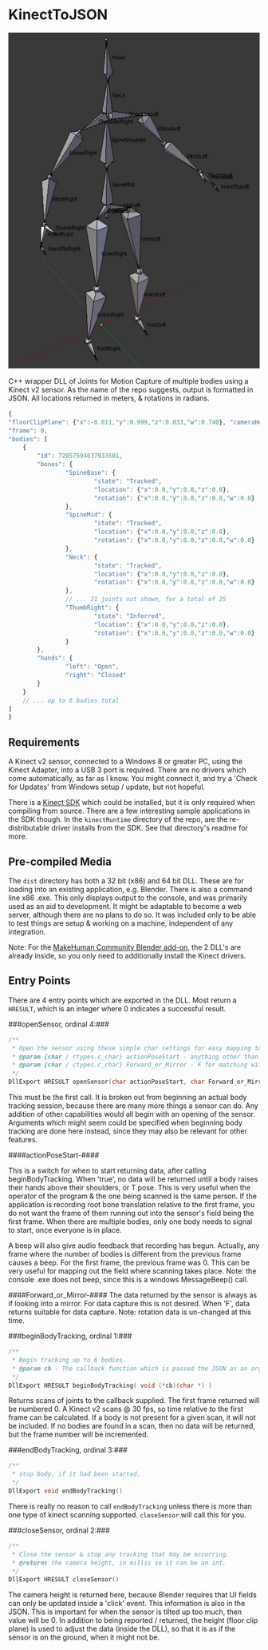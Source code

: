 # KinectToJSON

<img src="doc-assist/skeleton.jpg">

C++ wrapper DLL of Joints for Motion Capture of multiple bodies using a Kinect v2 sensor.  As the name of the repo suggests, output is formatted in JSON.  All locations returned in meters, & rotations in radians.

```javascript
{
"floorClipPlane": {"x":-0.011,"y":0.999,"z":0.033,"w":0.740}, "cameraHeight": 0.740,
"frame": 0,
"bodies": [
    {
        "id": 72057594037933501,
        "bones": {
                "SpineBase": {
                        "state": "Tracked",
                        "location": {"x":0.0,"y":0.0,"z":0.0},
                        "rotation": {"x":0.0,"y":0.0,"z":0.0,"w":0.0}
                },
                "SpineMid": {
                        "state": "Tracked",
                        "location": {"x":0.0,"y":0.0,"z":0.0},
                        "rotation": {"x":0.0,"y":0.0,"z":0.0,"w":0.0}
                },
                "Neck": {
                        "state": "Tracked",
                        "location": {"x":0.0,"y":0.0,"z":0.0},
                        "rotation": {"x":0.0,"y":0.0,"z":0.0,"w":0.0}
                },
                // ... 21 joints not shown, for a total of 25
                "ThumbRight": {
                        "state": "Inferred",
                        "location": {"x":0.0,"y":0.0,"z":0.0},
                        "rotation": {"x":0.0,"y":0.0,"z":0.0,"w":0.0}
                }
        },
        "hands": {
                "left": "Open",
                "right": "Closed"
        }
    }
    // ... up to 6 bodies total
]
}
```

## Requirements ##

A Kinect v2 sensor, connected to a Windows 8 or greater PC, using the Kinect Adapter, into a USB 3 port is required.  There are no drivers which come automatically, as far as I know.  You might connect it, and try a 'Check for Updates' from Windows setup / update, but not hopeful.

There is a [Kinect SDK](https://www.microsoft.com/en-us/download/details.aspx?id=44561) which could be installed, but it is only required when compiling from source.  There are a few interesting sample applications in the SDK though.  In the `kinectRuntime` directory of the repo, are the re-distributable driver installs from the SDK.  See that directory's readme for more.

## Pre-compiled Media ##

The `dist` directory has both a 32 bit (x86) and 64 bit DLL.  These are for loading into an existing application, e.g. Blender.  There is also a command line x86 .exe.  This only displays output to the console, and was primarily used as an aid to development.  It might be adaptable to become a web server, although there are no plans to do so.  It was included only to be able to test things are setup & working on a machine, independent of any integration.

Note: For the [MakeHuman Community Blender add-on](https://github.com/makehumancommunity/community-plugins),  the 2 DLL's are already inside, so you only need to additionally install the Kinect drivers.

## Entry Points ##

There are 4 entry points which are exported in the DLL.  Most return a `HRESULT`, which is an integer where 0 indicates a successful result.

###openSensor, ordinal 4:###

```c
/**
 * Open the sensor using these simple char settings for easy mapping to Python ctypes.
 * @param {char / ctypes.c_char} actionPoseStart - anything other than \0, is true.  Too many issues passing a bool from Python
 * @param {char / ctypes.c_char} Forward_or_Mirror - F for matching with the actual side, or M for as looks in a mirror
 */
DllExport HRESULT openSensor(char actionPoseStart, char Forward_or_Mirror)
```

This must be the first call. It is broken out from beginning an actual body tracking session, because there are many more things a sensor can do.  Any addition of other capabilities would all begin with an opening of the sensor.  Arguments which might seem could be specified when beginning body tracking are done here instead, since they may also be relevant for other features.

####actionPoseStart-####

This is a switch for when to start returning data, after calling beginBodyTracking.  When 'true', no data will be returned until a body raises their hands above their shoulders, or T pose.  This is very useful when the operator of the program & the one being scanned is the same person.  If the application is recording root bone translation relative to the first frame, you do not want the frame of them running out into the sensor's field being the first frame.  When there are multiple bodies, only one body needs to signal to start, once everyone is in place.

A beep will also give audio feedback that recording has begun.  Actually, any frame where the number of bodies is different from the previous frame causes a beep.  For the first frame, the previous frame was 0.  This can be very useful for mapping out the field where scanning takes place.  Note: the console .exe does not beep, since this is a windows MessageBeep() call.

####Forward_or_Mirror-####
The data returned by the sensor is always as if looking into a mirror.  For data capture this is not desired.  When 'F', data returns suitable for data capture.  Note: rotation data is un-changed at this time.

###beginBodyTracking, ordinal 1:###

```c
/**
 * Begin tracking up to 6 bodies.
 * @param cb - The callback function which is passed the JSON as an argument.
 */
DllExport HRESULT beginBodyTracking( void (*cb)(char *) )
```

Returns scans of joints to the callback supplied.  The first frame returned will be numbered 0.  A Kinect v2 scans @ 30 fps, so time relative to the first frame can be calculated.  If a body is not present for a given scan, it will not be included.  If no bodies are found in a scan, then no data will be returned, but the frame number will be incremented.

###endBodyTracking, ordinal 3:###

```c
/**
 * stop body, if it had been started.
 */
DllExport void endBodyTracking()
```

There is really no reason to call `endBodyTracking` unless there is more than one type of kinect scanning supported.  `closeSensor` will call this for you.

###closeSensor, ordinal 2:###

```c
/**
 * Close the sensor & stop any tracking that may be occurring.
 * @returns the camera height, in millis so it can be an int.
 */
DllExport HRESULT closeSensor()
```

The camera height is returned here, because Blender requires that UI fields can only be updated inside a 'click' event.  This information is also in the JSON.  This is important for when the sensor is tilted up too much, then value will be 0.  In addition to being reported / returned, the height (floor clip plane) is used to adjust the data (inside the DLL), so that it is as if the sensor is on the ground, when it might not be.






